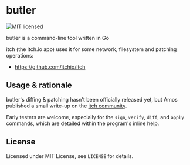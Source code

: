 # butler

![MIT licensed](https://img.shields.io/badge/license-MIT-blue.svg)

butler is a command-line tool written in Go

itch (the itch.io app) uses it for some network, filesystem and patching operations:

  * <https://github.com/itchio/itch>

## Usage & rationale

butler's diffing & patching hasn't been officially released yet, but
Amos published a small write-up on the [itch community](https://itch.io/post/16715).

Early testers are welcome, especially for the `sign`, `verify`, `diff`, and `apply`
commands, which are detailed within the program's inline help.

## License

Licensed under MIT License, see `LICENSE` for details.
